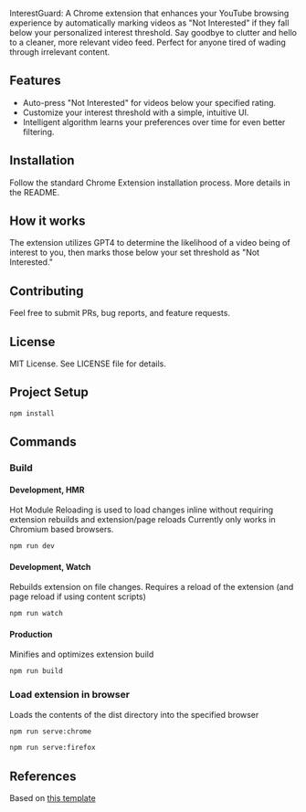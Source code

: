 InterestGuard: A Chrome extension that enhances your YouTube browsing experience by automatically marking videos as "Not Interested" if they fall below your personalized interest threshold. Say goodbye to clutter and hello to a cleaner, more relevant video feed. Perfect for anyone tired of wading through irrelevant content. 

## Features
- Auto-press "Not Interested" for videos below your specified rating.
- Customize your interest threshold with a simple, intuitive UI.
- Intelligent algorithm learns your preferences over time for even better filtering.

## Installation
Follow the standard Chrome Extension installation process. More details in the README.

## How it works
The extension utilizes GPT4 to determine the likelihood of a video being of interest to you, then marks those below your set threshold as "Not Interested."

## Contributing
Feel free to submit PRs, bug reports, and feature requests.

## License
MIT License. See LICENSE file for details.


## Project Setup

```sh
npm install
```

## Commands
### Build
#### Development, HMR

Hot Module Reloading is used to load changes inline without requiring extension rebuilds and extension/page reloads
Currently only works in Chromium based browsers.
```sh
npm run dev
```

#### Development, Watch

Rebuilds extension on file changes. Requires a reload of the extension (and page reload if using content scripts)
```sh
npm run watch
```

#### Production

Minifies and optimizes extension build
```sh
npm run build
```

### Load extension in browser

Loads the contents of the dist directory into the specified browser
```sh
npm run serve:chrome
```

```sh
npm run serve:firefox
```
## References
Based on [this template](https://github.com/samrum/create-vite-plugin-web-extension)